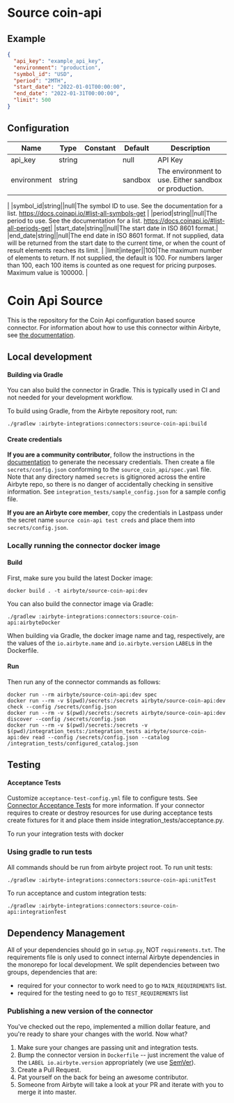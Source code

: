 # Source coin-api

## Example
```json
{
  "api_key": "example_api_key",
  "environment": "production",
  "symbol_id": "USD",
  "period": "2MTH",
  "start_date": "2022-01-01T00:00:00",
  "end_date": "2022-01-31T00:00:00",
  "limit": 500
}
```

## Configuration
| Name | Type | Constant | Default | Description |
| --- | --- | --- | --- | --- |
|api_key|string||null|API Key|
|environment|string||sandbox|The environment to use. Either sandbox or production.
|
|symbol_id|string||null|The symbol ID to use. See the documentation for a list.
https://docs.coinapi.io/#list-all-symbols-get
|
|period|string||null|The period to use. See the documentation for a list. https://docs.coinapi.io/#list-all-periods-get|
|start_date|string||null|The start date in ISO 8601 format.|
|end_date|string||null|The end date in ISO 8601 format. If not supplied, data will be returned
from the start date to the current time, or when the count of result
elements reaches its limit.
|
|limit|integer||100|The maximum number of elements to return. If not supplied, the default
is 100. For numbers larger than 100, each 100 items is counted as one
request for pricing purposes. Maximum value is 100000.
|

# Coin Api Source

This is the repository for the Coin Api configuration based source connector.
For information about how to use this connector within Airbyte, see [the documentation](https://docs.airbyte.io/integrations/sources/coin-api).

## Local development

#### Building via Gradle
You can also build the connector in Gradle. This is typically used in CI and not needed for your development workflow.

To build using Gradle, from the Airbyte repository root, run:
```
./gradlew :airbyte-integrations:connectors:source-coin-api:build
```

#### Create credentials
**If you are a community contributor**, follow the instructions in the [documentation](https://docs.airbyte.io/integrations/sources/coin-api)
to generate the necessary credentials. Then create a file `secrets/config.json` conforming to the `source_coin_api/spec.yaml` file.
Note that any directory named `secrets` is gitignored across the entire Airbyte repo, so there is no danger of accidentally checking in sensitive information.
See `integration_tests/sample_config.json` for a sample config file.

**If you are an Airbyte core member**, copy the credentials in Lastpass under the secret name `source coin-api test creds`
and place them into `secrets/config.json`.

### Locally running the connector docker image

#### Build
First, make sure you build the latest Docker image:
```
docker build . -t airbyte/source-coin-api:dev
```

You can also build the connector image via Gradle:
```
./gradlew :airbyte-integrations:connectors:source-coin-api:airbyteDocker
```
When building via Gradle, the docker image name and tag, respectively, are the values of the `io.airbyte.name` and `io.airbyte.version` `LABEL`s in
the Dockerfile.

#### Run
Then run any of the connector commands as follows:
```
docker run --rm airbyte/source-coin-api:dev spec
docker run --rm -v $(pwd)/secrets:/secrets airbyte/source-coin-api:dev check --config /secrets/config.json
docker run --rm -v $(pwd)/secrets:/secrets airbyte/source-coin-api:dev discover --config /secrets/config.json
docker run --rm -v $(pwd)/secrets:/secrets -v $(pwd)/integration_tests:/integration_tests airbyte/source-coin-api:dev read --config /secrets/config.json --catalog /integration_tests/configured_catalog.json
```
## Testing

#### Acceptance Tests
Customize `acceptance-test-config.yml` file to configure tests. See [Connector Acceptance Tests](https://docs.airbyte.io/connector-development/testing-connectors/connector-acceptance-tests-reference) for more information.
If your connector requires to create or destroy resources for use during acceptance tests create fixtures for it and place them inside integration_tests/acceptance.py.

To run your integration tests with docker

### Using gradle to run tests
All commands should be run from airbyte project root.
To run unit tests:
```
./gradlew :airbyte-integrations:connectors:source-coin-api:unitTest
```
To run acceptance and custom integration tests:
```
./gradlew :airbyte-integrations:connectors:source-coin-api:integrationTest
```

## Dependency Management
All of your dependencies should go in `setup.py`, NOT `requirements.txt`. The requirements file is only used to connect internal Airbyte dependencies in the monorepo for local development.
We split dependencies between two groups, dependencies that are:
* required for your connector to work need to go to `MAIN_REQUIREMENTS` list.
* required for the testing need to go to `TEST_REQUIREMENTS` list

### Publishing a new version of the connector
You've checked out the repo, implemented a million dollar feature, and you're ready to share your changes with the world. Now what?
1. Make sure your changes are passing unit and integration tests.
1. Bump the connector version in `Dockerfile` -- just increment the value of the `LABEL io.airbyte.version` appropriately (we use [SemVer](https://semver.org/)).
1. Create a Pull Request.
1. Pat yourself on the back for being an awesome contributor.
1. Someone from Airbyte will take a look at your PR and iterate with you to merge it into master.
